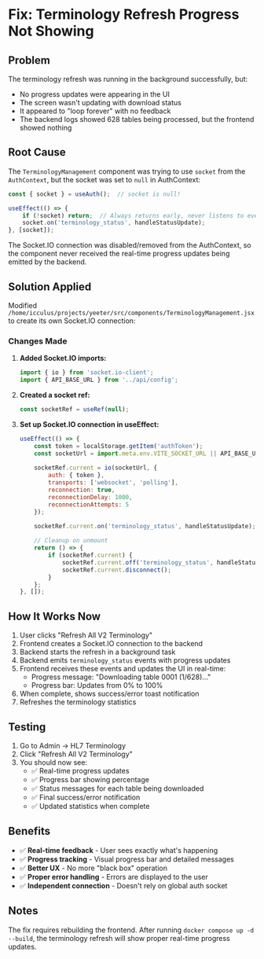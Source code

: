 # Fix: Terminology Refresh Progress Not Showing

## Problem

The terminology refresh was running in the background successfully, but:

- No progress updates were appearing in the UI
- The screen wasn't updating with download status
- It appeared to "loop forever" with no feedback
- The backend logs showed 628 tables being processed, but the frontend showed nothing

## Root Cause

The `TerminologyManagement` component was trying to use `socket` from the `AuthContext`, but the socket was set to `null` in AuthContext:

```javascript
const { socket } = useAuth();  // socket is null!

useEffect(() => {
    if (!socket) return;  // Always returns early, never listens to events
    socket.on('terminology_status', handleStatusUpdate);
}, [socket]);
```

The Socket.IO connection was disabled/removed from the AuthContext, so the component never received the real-time progress updates being emitted by the backend.

## Solution Applied

Modified `/home/icculus/projects/yeeter/src/components/TerminologyManagement.jsx` to create its own Socket.IO connection:

### Changes Made

1. **Added Socket.IO imports:**

   ```javascript
   import { io } from 'socket.io-client';
   import { API_BASE_URL } from '../api/config';
   ```

2. **Created a socket ref:**

   ```javascript
   const socketRef = useRef(null);
   ```

3. **Set up Socket.IO connection in useEffect:**

   ```javascript
   useEffect(() => {
       const token = localStorage.getItem('authToken');
       const socketUrl = import.meta.env.VITE_SOCKET_URL || API_BASE_URL;
       
       socketRef.current = io(socketUrl, {
           auth: { token },
           transports: ['websocket', 'polling'],
           reconnection: true,
           reconnectionDelay: 1000,
           reconnectionAttempts: 5
       });

       socketRef.current.on('terminology_status', handleStatusUpdate);
       
       // Cleanup on unmount
       return () => {
           if (socketRef.current) {
               socketRef.current.off('terminology_status', handleStatusUpdate);
               socketRef.current.disconnect();
           }
       };
   }, []);
   ```

## How It Works Now

1. User clicks "Refresh All V2 Terminology"
2. Frontend creates a Socket.IO connection to the backend
3. Backend starts the refresh in a background task
4. Backend emits `terminology_status` events with progress updates
5. Frontend receives these events and updates the UI in real-time:
   - Progress message: "Downloading table 0001 (1/628)..."
   - Progress bar: Updates from 0% to 100%
6. When complete, shows success/error toast notification
7. Refreshes the terminology statistics

## Testing

1. Go to Admin → HL7 Terminology
2. Click "Refresh All V2 Terminology"
3. You should now see:
   - ✅ Real-time progress updates
   - ✅ Progress bar showing percentage
   - ✅ Status messages for each table being downloaded
   - ✅ Final success/error notification
   - ✅ Updated statistics when complete

## Benefits

- ✅ **Real-time feedback** - User sees exactly what's happening
- ✅ **Progress tracking** - Visual progress bar and detailed messages
- ✅ **Better UX** - No more "black box" operation
- ✅ **Proper error handling** - Errors are displayed to the user
- ✅ **Independent connection** - Doesn't rely on global auth socket

## Notes

The fix requires rebuilding the frontend. After running `docker compose up -d --build`, the terminology refresh will show proper real-time progress updates.
